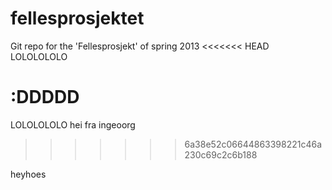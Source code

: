 fellesprosjektet
================

Git repo for the 'Fellesprosjekt' of spring 2013
<<<<<<< HEAD
LOLOLOLOLO

:DDDDD
=======
LOLOLOLOLO hei fra ingeoorg
>>>>>>> 6a38e52c06644863398221c46a230c69c2c6b188


heyhoes
